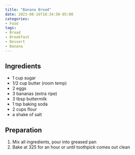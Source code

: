 ```yaml
---
title: "Banana Bread"
date: 2023-08-16T18:34:50-05:00
categories:
- Food
tags:
- Bread
- Breakfast
- Dessert
- Banana
---
```


## Ingredients
- 1 cup sugar
- 1/2 cup butter (room temp)
- 2 eggs
- 3 bananas (extra ripe)
- 3 tbsp buttermilk
- 1 tsp baking soda
- 2 cups flour
- a shake of salt

## Preparation
1. Mix all ingredients, pour into greased pan
2. Bake at 325 for an hour or until toothpick comes out clean 